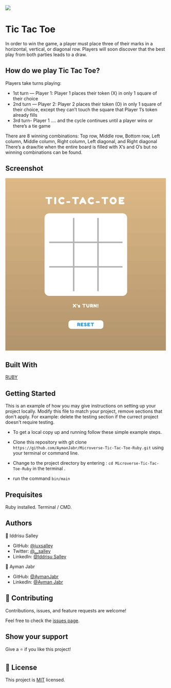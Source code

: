 ![](https://img.shields.io/badge/Microverse-blueviolet)

# Tic Tac Toe

In order to win the game, a player must place three of their marks in a horizontal, vertical, or diagonal row.
Players will soon discover that the best play from both parties leads to a draw. 

## How do we play Tic Tac Toe?

Players take turns playing: 
- 1st turn — Player 1: 
Player 1 places their token (X) in only 1 square of their choice
- 2nd turn — Player 2:
 Player 2 places their token (O) in only 1 square of their choice, except they can’t touch the square that Player 1’s token already fills
- 3rd turn- Player 1 …. and the cycle continues until a player wins or there’s a tie game

There are 8 winning combinations: Top row, Middle row, Bottom row, Left column, Middle column, Right column, Left diagonal, and Right diagonal
There’s a draw/tie when the entire board is filled with X’s and O’s but no winning combinations can be found.

## Screenshot

![Screenshot](tic.gif)

## Built With
 [RUBY](https://github.com/AymanJabr/Microverse-Tic-Tac-Toe-Ruby)

## Getting Started

This is an example of how you may give instructions on setting up your project locally. Modify this file to match your project, remove sections that don't apply. For example: delete the testing section if the currect project doesn't require testing.

- To get a local copy up and running follow these simple example steps.

- Clone this repository with git clone ```https://github.com/AymanJabr/Microverse-Tic-Tac-Toe-Ruby.git``` using your terminal or command line.
- Change to the project directory by entering :
```cd Microverse-Tic-Tac-Toe-Ruby``` in the terminal .
- run the command ```bin/main```

## Prequisites

Ruby installed.
Terminal / CMD.

## Authors

👤 Iddrisu Salley

- GitHub: [@juxsalley](https://github.com/juxsalley)
- Twitter: [@__salley](https://twitter.com/__salley)
- LinkedIn: [@Iddrisu Salley](https://www.linkedin.com/in/dev-salley/)

👤 Ayman Jabr

- GitHub: [@AymanJabr](https://github.com/AymanJabr)
- LinkedIn: [@Ayman Jabr](https://www.linkedin.com/in/ayman-jabr-3705a4100/)


## 🤝 Contributing

Contributions, issues, and feature requests are welcome!

Feel free to check the [issues page](https://github.com/AymanJabr/Microverse-Tic-Tac-Toe-Ruby/pull/3).

## Show your support

Give a ⭐️ if you like this project!

## 📝 License

This project is [MIT](LICENSE) licensed.